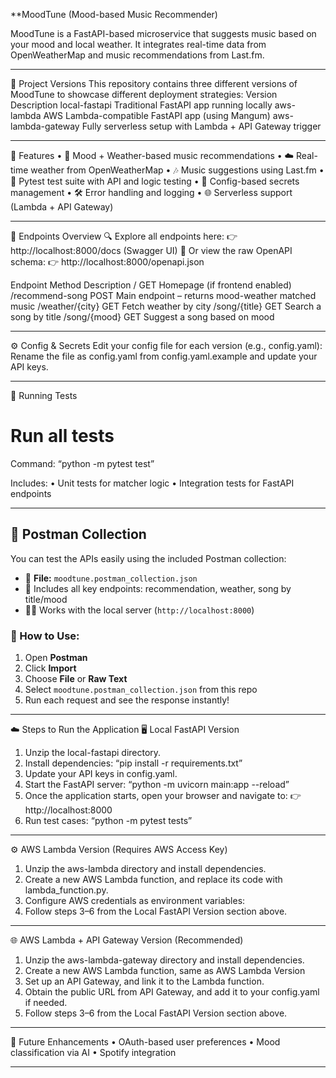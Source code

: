 **MoodTune (Mood-based Music Recommender)

MoodTune is a FastAPI-based microservice that suggests music based on your mood and local weather. It integrates real-time data from OpenWeatherMap and music recommendations from Last.fm.
________________________________________
📁 Project Versions
This repository contains three different versions of MoodTune to showcase different deployment strategies:
Version	  Description
local-fastapi	  Traditional FastAPI app running locally
aws-lambda	  AWS Lambda-compatible FastAPI app (using Mangum)
aws-lambda-gateway	   Fully serverless setup with Lambda + API Gateway trigger
________________________________________
🧠 Features
•	🎯 Mood + Weather-based music recommendations
•	☁️ Real-time weather from OpenWeatherMap
•	🎶 Music suggestions using Last.fm
•	🧪 Pytest test suite with API and logic testing
•	🔐 Config-based secrets management
•	🛠️ Error handling and logging
•	🌐 Serverless support (Lambda + API Gateway)
________________________________________
🚀 Endpoints Overview
🔍 Explore all endpoints here:
👉 http://localhost:8000/docs (Swagger UI)
🧾 Or view the raw OpenAPI schema:
👉 http://localhost:8000/openapi.json

Endpoint	      Method	     Description
/	               GET	     Homepage (if frontend enabled)
/recommend-song	 POST	     Main endpoint – returns mood-weather matched music
/weather/{city}	 GET	     Fetch weather by city
/song/{title}	   GET	     Search a song by title
/song/{mood}	   GET	     Suggest a song based on mood
________________________________________
⚙️ Config & Secrets
Edit your config file for each version (e.g., config.yaml):
Rename the file as config.yaml from config.yaml.example and update your API keys.
________________________________________
🧪 Running Tests
# Run all tests
Command: “python -m pytest test”

Includes:
•	Unit tests for matcher logic
•	Integration tests for FastAPI endpoints
________________________________________
## 🧪 Postman Collection

You can test the APIs easily using the included Postman collection:

- 📁 **File:** `moodtune.postman_collection.json`
- 🔄 Includes all key endpoints: recommendation, weather, song by title/mood
- 🧑‍💻 Works with the local server (`http://localhost:8000`)

### 🔧 How to Use:

1. Open **Postman**
2. Click **Import**
3. Choose **File** or **Raw Text**
4. Select `moodtune.postman_collection.json` from this repo
5. Run each request and see the response instantly!
________________________________________
☁️ Steps to Run the Application
🖥️ Local FastAPI Version
1.	Unzip the local-fastapi directory.
2.	Install dependencies: “pip install -r requirements.txt”
3.	Update your API keys in config.yaml.
4.	Start the FastAPI server: “python -m uvicorn main:app --reload”
5.	Once the application starts, open your browser and navigate to:
👉 http://localhost:8000
6.	Run test cases: “python -m pytest tests”
________________________________________
⚙️ AWS Lambda Version (Requires AWS Access Key)
1.	Unzip the aws-lambda directory and install dependencies.
2.	Create a new AWS Lambda function, and replace its code with lambda_function.py.
3.	Configure AWS credentials as environment variables:
4.	Follow steps 3–6 from the Local FastAPI Version section above.
________________________________________
🌐 AWS Lambda + API Gateway Version (Recommended)
1.	Unzip the aws-lambda-gateway directory and install dependencies.
2.	Create a new AWS Lambda function, same as AWS Lambda Version
3.	Set up an API Gateway, and link it to the Lambda function.
4.	Obtain the public URL from API Gateway, and add it to your config.yaml if needed.
5.	Follow steps 3–6 from the Local FastAPI Version section above.
________________________________________
🧩 Future Enhancements
•	OAuth-based user preferences
•	Mood classification via AI
•	Spotify integration
________________________________________

